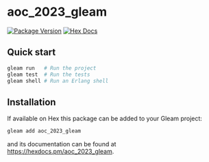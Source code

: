 # aoc_2023_gleam

[![Package Version](https://img.shields.io/hexpm/v/aoc_2023_gleam)](https://hex.pm/packages/aoc_2023_gleam)
[![Hex Docs](https://img.shields.io/badge/hex-docs-ffaff3)](https://hexdocs.pm/aoc_2023_gleam/)

## Quick start

```sh
gleam run   # Run the project
gleam test  # Run the tests
gleam shell # Run an Erlang shell
```

## Installation

If available on Hex this package can be added to your Gleam project:

```sh
gleam add aoc_2023_gleam
```

and its documentation can be found at <https://hexdocs.pm/aoc_2023_gleam>.
